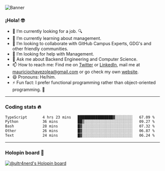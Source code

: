 ![Banner](banner.gif)

### ¡Hola! 🤓

- 🔭 I’m currently looking for a job. 🔍
- 🌱 I’m currently learning about management.
- 👯 I’m looking to collaborate with GitHub Campus Experts, GDG's and other friendly communities.
- 🤔 I’m looking for help with Management.
- 💬 Ask me about Backend Engineering and Computer Science.
- 📫 How to reach me: Find me on [Twitter](https://twitter.com/ultr4nerd) or [LinkedIn](https://www.linkedin.com/in/ultr4nerd), mail me at [mauriciochavezolea@gmail.com](mailto:mauriciochavezolea@gmail.com) or go check my own [website](https://mauriciochavez.dev).
- 😄 Pronouns: He/him. 
- ⚡ Fun fact: I prefer functional programming rather than object-oriented programming. 🤭
---

### Coding stats 🔥

<!--START_SECTION:waka-->

```txt
TypeScript       4 hrs 23 mins   ████████████████▓░░░░░░░░   67.09 %
Python           36 mins         ██▒░░░░░░░░░░░░░░░░░░░░░░   09.27 %
Bash             28 mins         █▓░░░░░░░░░░░░░░░░░░░░░░░   07.32 %
Other            26 mins         █▓░░░░░░░░░░░░░░░░░░░░░░░   06.87 %
Text             24 mins         █▓░░░░░░░░░░░░░░░░░░░░░░░   06.24 %
```

<!--END_SECTION:waka-->

---

### Holopin board 🦖

[![@ultr4nerd's Holopin board](https://holopin.me/ultr4nerd)](https://holopin.io/@ultr4nerd)
